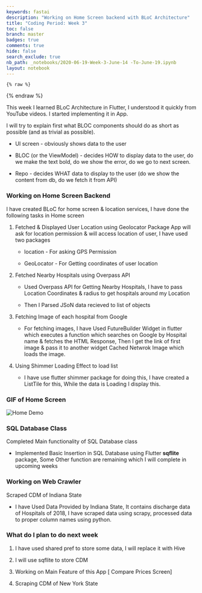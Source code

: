 ```yaml
---
keywords: fastai
description: "Working on Home Screen backend with BLoC Architecture"
title: "Coding Period: Week 3"
toc: false
branch: master
badges: true
comments: true
hide: false
search_exclude: true
nb_path: _notebooks/2020-06-19-Week-3-June-14 -To-June-19.ipynb
layout: notebook
---
```


<!--
#################################################
### THIS FILE WAS AUTOGENERATED! DO NOT EDIT! ###
#################################################
# file to edit: _notebooks/2020-06-19-Week-3-June-14 -To-June-19.ipynb
-->

<div class="container" id="notebook-container">
        
    {% raw %}
    
<div class="cell border-box-sizing code_cell rendered">

</div>
    {% endraw %}

<div class="cell border-box-sizing text_cell rendered"><div class="inner_cell">
<div class="text_cell_render border-box-sizing rendered_html">
<p>This week I learned BLoC Architecture in Flutter, I understood it quickly from YouTube videos. I started implementing it in App.</p>
<p>I will try to explain first what BLOC components should do as short as possible (and as trivial as possible).</p>
<ul>
<li><p>UI screen - obviously shows data to the user</p>
</li>
<li><p>BLOC (or the ViewModel) - decides HOW to display data to the user, do we make the text bold, do we show the error, do we go to next screen.</p>
</li>
<li><p>Repo - decides WHAT data to display to the user (do we show the content from db, do we fetch it from API)</p>
</li>
</ul>
<h3 id="Working-on-Home-Screen-Backend">Working on Home Screen Backend<a class="anchor-link" href="#Working-on-Home-Screen-Backend"> </a></h3><p>I have created BLoC for home screen &amp; location services, I have done the following tasks in Home screen</p>
<ol>
<li><p>Fetched &amp; Displayed User Location using Geolocator Package
App will ask for location permission &amp; will access location of user, I have used two packages</p>
<ul>
<li><p>location - For asking GPS Permission</p>
</li>
<li><p>GeoLocator - For Getting coordinates of user location</p>
</li>
</ul>
</li>
<li><p>Fetched Nearby Hospitals using Overpass API</p>
<ul>
<li><p>Used Overpass API for Getting Nearby Hospitals, I have to pass Location Coordinates &amp; radius to get hospitals around my          Location</p>
</li>
<li><p>Then I Parsed JSoN data recieved to list of objects</p>
</li>
</ul>
</li>
<li><p>Fetching Image of each hospital from Google</p>
<ul>
<li>For fetching images, I have Used FutureBuilder Widget in flutter which executes a function which searches on Google by          Hospital name &amp; fetches the HTML Response, Then I get the link of first image &amp; pass it to another widget Cached Netwrok        Image which loads the image.</li>
</ul>
</li>
<li><p>Using Shimmer Loading Effect to load list</p>
<ul>
<li>I have use flutter shimmer package for doing this, I have created a ListTile for this, While the data is Loading I display      this.</li>
</ul>
</li>
</ol>
<h3 id="GIF-of-Home-Screen">GIF of Home Screen<a class="anchor-link" href="#GIF-of-Home-Screen"> </a></h3><p><img src="https://github.com/Darshpreet2000/My-Blog/blob/master/images/home_demo.gif?raw=true" alt="Home Demo"></p>
<h3 id="SQL-Database-Class">SQL Database Class<a class="anchor-link" href="#SQL-Database-Class"> </a></h3><p>Completed Main functionality of SQL Database class</p>
<ul>
<li>Implemented Basic Insertion in SQL Database using Flutter <strong>sqflite</strong> package, Some Other function are remaining which I will complete in upcoming weeks</li>
</ul>
<h3 id="Working-on-Web-Crawler">Working on Web Crawler<a class="anchor-link" href="#Working-on-Web-Crawler"> </a></h3><p>Scraped CDM of Indiana State</p>
<ul>
<li>I have Used Data Provided by Indiana State, It contains discharge data of Hospitals of 2018, I have scraped data using scrapy, processed data to proper column names using python.</li>
</ul>
<h3 id="What-do-I-plan-to-do-next-week">What do I plan to do next week<a class="anchor-link" href="#What-do-I-plan-to-do-next-week"> </a></h3><ol>
<li><p>I have used shared pref to store some data, I will replace it with Hive</p>
</li>
<li><p>I will use sqflite to store CDM</p>
</li>
<li><p>Working on Main Feature of this App [ Compare Prices Screen]</p>
</li>
<li><p>Scraping CDM of New York State</p>
</li>
</ol>

</div>
</div>
</div>
</div>
 

